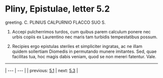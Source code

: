 # Pliny, Epistulae, letter 5.2

greeting. C. PLINIUS CALPURNIO FLACCO SUO S.



1. Accepi pulcherrimos turdos, cum quibus parem calculum ponere nec urbis copiis ex Laurentino nec maris tam turbidis tempestatibus possum.



2. Recipies ergo epistulas steriles et simpliciter ingratas, ac ne illam quidem sollertiam Diomedis in permutando munere imitantes. Sed, quae facilitas tua, hoc magis dabis veniam, quod se non mereri fatentur. Vale.



---

| --- | --- |
| previous: [5.1](../5.1/) | next: [5.3](../5.3/) |